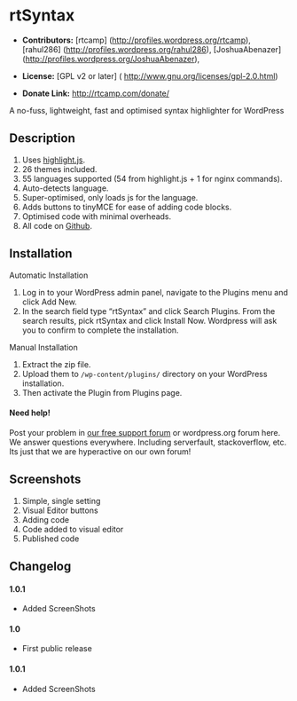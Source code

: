 # rtSyntax #

* **Contributors:** [rtcamp] (http://profiles.wordpress.org/rtcamp), [rahul286] (http://profiles.wordpress.org/rahul286), [JoshuaAbenazer] (http://profiles.wordpress.org/JoshuaAbenazer),

* **License:** [GPL v2 or later] ( http://www.gnu.org/licenses/gpl-2.0.html)

* **Donate Link:** http://rtcamp.com/donate/

A no-fuss, lightweight, fast and optimised syntax highlighter for WordPress

## Description ##

1. Uses [highlight.js](http://softwaremaniacs.org/soft/highlight/en/).
1. 26 themes included.
1. 55 languages supported (54 from highlight.js + 1 for nginx commands).
1. Auto-detects language.
1. Super-optimised, only loads js for the language.
1. Adds buttons to tinyMCE for ease of adding code blocks.
1. Optimised code with minimal overheads.
1. All code on [Github](https://github.com/rtCamp/rtsyntax).

## Installation ##

Automatic Installation

1. Log in to your WordPress admin panel, navigate to the Plugins menu and click Add New.
1. In the search field type “rtSyntax” and click Search Plugins. From the search results, pick rtSyntax and click Install Now. Wordpress will ask you to confirm to complete the installation.

Manual Installation

1. Extract the zip file.
1. Upload them to `/wp-content/plugins/` directory on your WordPress installation.
1. Then activate the Plugin from Plugins page.

#### Need help! ####

Post your problem in [our free support forum](https://rtcamp.com/support/forum/rtsyntax/) or wordpress.org forum here. We answer questions everywhere. Including serverfault, stackoverflow, etc.
Its just that we are hyperactive on our own forum!


## Screenshots ##

1. Simple, single setting
2. Visual Editor buttons
3. Adding code
4. Code added to visual editor
5. Published code

## Changelog ##

#### 1.0.1 ####
* Added ScreenShots

#### 1.0 ####

* First public release

#### 1.0.1 ####

* Added ScreenShots
